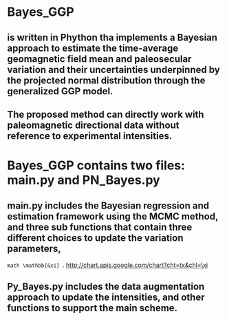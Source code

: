 # Bayes_GGP
## is written in Phython tha implements a Bayesian approach to estimate the time-average geomagnetic field mean and paleosecular variation and their uncertainties underpinned by the projected normal distribution through the generalized GGP model. 
## The proposed method can directly work with paleomagnetic directional data without reference to experimental intensities.
# Bayes_GGP contains two files: main.py and PN_Bayes.py
## main.py includes the Bayesian regression and estimation framework using the MCMC method, and three sub functions that contain three different choices to update the variation parameters, 
```math \mathbb{&xi} ```. 
http://chart.apis.google.com/chart?cht=tx&chl=\xi 
## Py_Bayes.py includes the data augmentation approach to update the intensities, and other functions to support the main scheme.  
